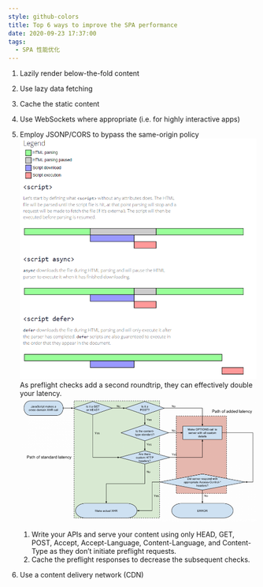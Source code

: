 ```yaml
---
style: github-colors
title: Top 6 ways to improve the SPA performance
date: 2020-09-23 17:37:00
tags:
  - SPA 性能优化
---
```


1. Lazily render below-the-fold content
2. Use lazy data fetching
3. Cache the static content
4. Use WebSockets where appropriate (i.e. for highly interactive apps)
5. Employ JSONP/CORS to bypass the same-origin policy![](images/collection/asynch-in-script-tag.png)As preflight checks add a second roundtrip, they can effectively double your latency.![](images/collection/preflight-double-latency.png)

   1. Write your APIs and serve your content using only HEAD, GET, POST, Accept, Accept-Language, Content-Language, and Content-Type as they don’t initiate preflight requests.
   2. Cache the preflight responses to decrease the subsequent checks.

6. Use a content delivery network (CDN)
